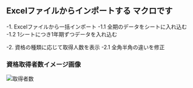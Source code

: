 ## Excelファイルからインポートする マクロです

-1. Excelファイルから一括インポート
 -1.1 全期のデータをシートに入れ込む
 -1.2 1シートにつき1年期ずつデータを入れ込む

-2. 資格の種類に応じて取得人数を表示
 -2.1 全角半角の違いを修正


### 資格取得者数イメージ画像
 ![取得者数](https://user-images.githubusercontent.com/63280654/85679675-96719600-b704-11ea-812a-aed1206090c3.PNG)
